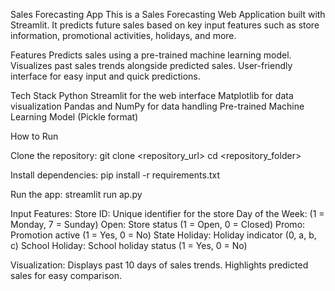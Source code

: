 ﻿Sales Forecasting App
This is a Sales Forecasting Web Application built with Streamlit. It predicts future sales based on key input features such as store information, promotional activities, holidays, and more.

Features
Predicts sales using a pre-trained machine learning model.
Visualizes past sales trends alongside predicted sales.
User-friendly interface for easy input and quick predictions.

Tech Stack
Python
Streamlit for the web interface
Matplotlib for data visualization
Pandas and NumPy for data handling
Pre-trained Machine Learning Model (Pickle format)

How to Run

Clone the repository:
git clone <repository_url>
cd <repository_folder>

Install dependencies:
pip install -r requirements.txt

Run the app:
streamlit run ap.py

Input Features:
Store ID: Unique identifier for the store
Day of the Week: (1 = Monday, 7 = Sunday)
Open: Store status (1 = Open, 0 = Closed)
Promo: Promotion active (1 = Yes, 0 = No)
State Holiday: Holiday indicator (0, a, b, c)
School Holiday: School holiday status (1 = Yes, 0 = No)

Visualization:
Displays past 10 days of sales trends.
Highlights predicted sales for easy comparison.
